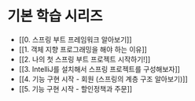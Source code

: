 # 기본 학습 시리즈
- [[0. 스프링 부트 프레임워크 알아보기]]
- [[1. 객체 지향 프로그래밍을 해야 하는 이유]]
- [[2. 나의 첫 스프링 부트 프로젝트 시작하기!]]
- [[3. IntelliJ를 설치해서 스프링 프로젝트를 구성해보자]]
- [[4. 기능 구현 시작 - 회원 (스프링의 계층 구조 알아보기)]]
- [[5.  기능 구현 시작 - 할인정책과 주문]]